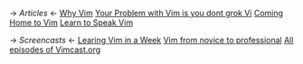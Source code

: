 -> *Articles* <-
[Why Vim](http://www.terminally-incoherent.com/blog/2012/03/21/why-vim/)
[Your Problem with Vim is you dont grok Vi](http://stackoverflow.com/questions/1218390/what-is-your-most-productive-shortcut-with-vim/1220118#1220118)
[Coming Home to Vim](http://stevelosh.com/blog/2010/09/coming-home-to-vim/)
[Learn to Speak Vim](https://yanpritzker.com/learn-to-speak-vim-verbs-nouns-and-modifiers-d7bfed1f6b2d)

-> *Screencasts* <-
[Learing Vim in a Week](https://www.youtube.com/watch?v=_NUO4JEtkDw)
[Vim from novice to professional](http://derekwyatt.org/vim/tutorials/novice/)
[All episodes of Vimcast.org](http://vimcasts.org/episodes/archive)
